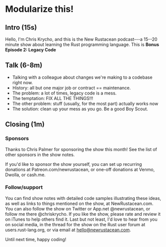 Modularize this!
================

Intro (15s)
-----
Hello, I'm Chris Krycho, and this is the New Rustacean podcast---a 15--20 minute
show about learning the Rust programming language. This is **Bonus Episode 2:
Legacy Code**


Talk (6-8m)
----

  - Talking with a colleague about changes we're making to a codebase right now.
  - History: all but one major job or contract == maintenance.
  - The problem: a lot of times, legacy code is a mess.
  - The temptation: FIX ALL THE THINGS!!!
  - The other problem: stuff (usually, for the most part) actually works now
  - The solution: clean up your mess as you go. Be a good Boy Scout.


Closing (1m)
-------
### Sponsors
Thanks to Chris Palmer for sponsoring the show this month! See the list of other
sponsors in the show notes.

If you'd like to sponsor the show yourself, you can set up recurring donations
at Patreon.com/newrustacean, or one-off donations at Venmo, Dwolla, or cash.me.

### Follow/support
You can find show notes with detailed code samples illustrating these ideas, as
well as links to things mentioned on the show, at NewRustacean.com. You can also
follow the show on Twitter or App.net @newrustacean, or follow me there
@chriskrycho. If you like the show, please rate and review it on iTunes to help
others find it. Last but not least, I'd love to hear from you on social media,
in the thread for the show on the Rust user forum at users.rust-lang.org, or via
email at hello@newrustacean.com.

Until next time, happy coding!
